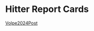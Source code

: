 # Hitter Report Cards



[Volpe2024Post](https://github.com/user-attachments/assets/2d657bc8-d758-4bea-bcae-a2189f1242a7)
